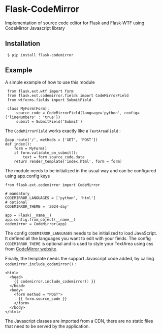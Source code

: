 Flask-CodeMirror
===============

Implementation of source code editor for Flask and Flask-WTF using CodeMirror Javascript library

Installation
------------
     $ pip install flask-codemirror

Example
-------
A simple example of how to use this module

     from flask.ext.wtf import form
     from flask.ext.codemirror.fields import CodeMirrorField
     from wtforms.fields import SubmitField

     class MyForm(Form):
         source_code = CodeMirrorField(language='python', config={'lineNumbers' : 'true'})
         submit = SubmitField('Submit')

The `CodeMirrorField` works exactly like a `TextAreaField` :

    @app.route('/', methods = ['GET', 'POST'])
    def index():
        form = MyForm()
        if form.validate_on_submit():
            text = form.source_code.data
        return render_template('index.html', form = form)

The module needs to be initialized in the usual way and can be configured using app.config keys

    from flask.ext.codemirror import CodeMirror

    # mandatory
    CODEMIRROR_LANGUAGES = ['python', 'html']
    # optional
    CODEMIRROR_THEME = '3024-day'

    app = Flask(__name__)
    app.config.from_object(__name__)
    codemirror = CodeMirror(app)

The config `CODEMIRROR_LANGUAGES` needs to be initialized to load JavaScript. It defined all the languages you want to edit with your fields.
The config `CODEMIRROR_THEME` is optional and is used to style your TextArea using css from [CodeMirror website](http://codemirror.net/theme/).

Finally, the template needs the support Javascript code added, by calling `codemirror.include_codemirror()` :

    <html>
      <head>
        {{ codemirror.include_codemirror() }}
      </head>
      <body>
        <form method = "POST">
          {{ form.source_code }}
        </form>
      </body>
    </html>


The Javascript classes are imported from a CDN, there are no static files that need to be served by the application.

